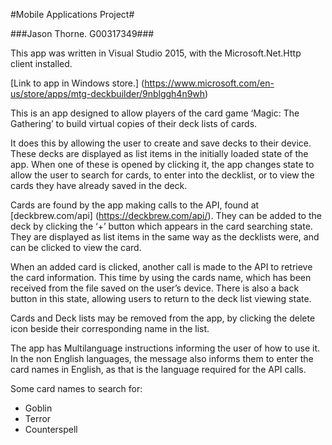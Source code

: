 #Mobile Applications Project#

###Jason Thorne. G00317349###

This app was written in Visual Studio 2015, with the Microsoft.Net.Http client installed.  

[Link to app in Windows store.] (https://www.microsoft.com/en-us/store/apps/mtg-deckbuilder/9nblggh4n9wh)

This is an app designed to allow players of the card game ‘Magic: The Gathering’ to build virtual copies of their deck lists of cards.

It does this by allowing the user to create and save decks to their device. These decks are displayed as list items in the initially loaded state of the app. When one of these is opened by clicking it, the app changes state to allow the user to search for cards, to enter into the decklist, or to view the cards they have already saved in the deck.

Cards are found by the app making calls to the API, found at [deckbrew.com/api] (https://deckbrew.com/api/). 
They can be added to the deck by clicking the ‘+’ button which appears in the card searching state. They are displayed as list items in the same way as the decklists were, and can be clicked to view the card. 

When an added card is clicked, another call is made to the API to retrieve the card information. This time by using the cards name, which has been received from the file saved on the user’s device. There is also a back button in this state, allowing users to return to the deck list viewing state. 

Cards and Deck lists may be removed from the app, by clicking the delete icon beside their corresponding name in the list. 

The app has Multilanguage instructions informing the user of how to use it. In the non English languages, the message also informs them to enter the card names in English, as that is the language required for the API calls. 

Some card names to search for: 

*	Goblin
*	Terror
*	Counterspell
